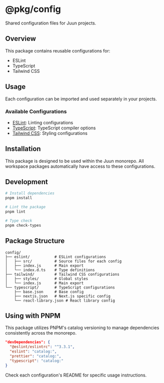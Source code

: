 # @pkg/config

Shared configuration files for Juun projects.

## Overview

This package contains reusable configurations for:

- ESLint
- TypeScript
- Tailwind CSS

## Usage

Each configuration can be imported and used separately in your projects.

### Available Configurations

- [ESLint](./eslint/README.md): Linting configurations
- [TypeScript](./typescript/README.md): TypeScript compiler options
- [Tailwind CSS](./tailwind/README.md): Styling configurations

## Installation

This package is designed to be used within the Juun monorepo. All workspace packages automatically have access to these configurations.

## Development

```bash
# Install dependencies
pnpm install

# Lint the package
pnpm lint

# Type check
pnpm check-types
```

## Package Structure

```
config/
├── eslint/           # ESLint configurations
│   ├── src/          # Source files for each config
│   ├── index.js      # Main export
│   └── index.d.ts    # Type definitions
├── tailwind/         # Tailwind CSS configurations
│   ├── styles/       # Global styles
│   └── index.js      # Main export
└── typescript/       # TypeScript configurations
    ├── base.json     # Base config
    ├── nextjs.json   # Next.js specific config
    └── react-library.json # React library config
```

## Using with PNPM

This package utilizes PNPM's catalog versioning to manage dependencies consistently across the monorepo.

```json
"devDependencies": {
  "@eslint/eslintrc": "^3.3.1",
  "eslint": "catalog:",
  "prettier": "catalog:",
  "typescript": "catalog:"
}
```

Check each configuration's README for specific usage instructions.
